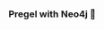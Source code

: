 ### Pregel with Neo4j 🚀




















































 























